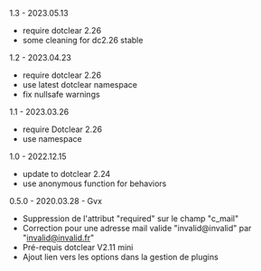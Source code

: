 1.3 - 2023.05.13
* require dotclear 2.26
* some cleaning for dc2.26 stable

1.2 - 2023.04.23
* require dotclear 2.26
* use latest dotclear namespace
* fix nullsafe warnings

1.1 - 2023.03.26
* require Dotclear 2.26
* use namespace

1.0 - 2022.12.15
* update to dotclear 2.24
* use anonymous function for behaviors

0.5.0 - 2020.03.28 - Gvx
* Suppression de l'attribut "required" sur le champ "c_mail"
* Correction pour une adresse mail valide "invalid@invalid" par "invalid@invalid.fr"
* Pré-requis dotclear V2.11 mini
* Ajout lien vers les options dans la gestion de plugins
